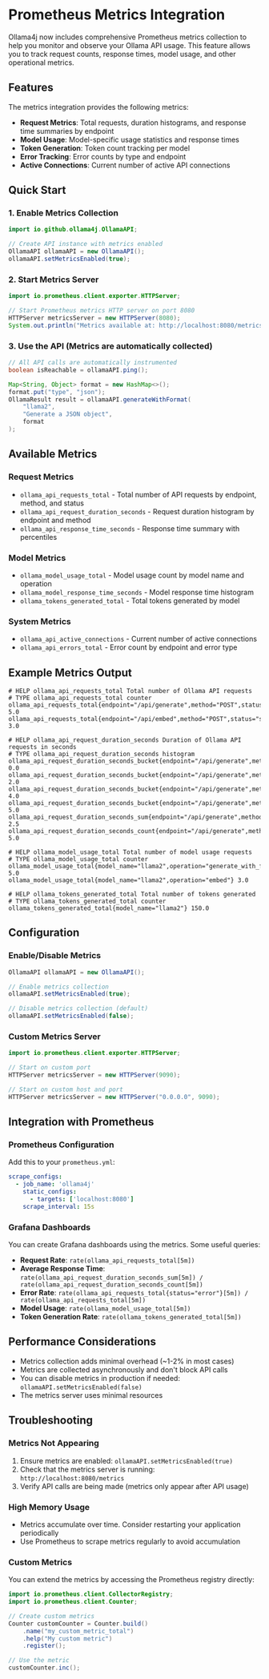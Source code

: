 # Prometheus Metrics Integration

Ollama4j now includes comprehensive Prometheus metrics collection to help you monitor and observe your Ollama API usage. This feature allows you to track request counts, response times, model usage, and other operational metrics.

## Features

The metrics integration provides the following metrics:

- **Request Metrics**: Total requests, duration histograms, and response time summaries by endpoint
- **Model Usage**: Model-specific usage statistics and response times
- **Token Generation**: Token count tracking per model
- **Error Tracking**: Error counts by type and endpoint
- **Active Connections**: Current number of active API connections

## Quick Start

### 1. Enable Metrics Collection

```java
import io.github.ollama4j.OllamaAPI;

// Create API instance with metrics enabled
OllamaAPI ollamaAPI = new OllamaAPI();
ollamaAPI.setMetricsEnabled(true);
```

### 2. Start Metrics Server

```java
import io.prometheus.client.exporter.HTTPServer;

// Start Prometheus metrics HTTP server on port 8080
HTTPServer metricsServer = new HTTPServer(8080);
System.out.println("Metrics available at: http://localhost:8080/metrics");
```

### 3. Use the API (Metrics are automatically collected)

```java
// All API calls are automatically instrumented
boolean isReachable = ollamaAPI.ping();

Map<String, Object> format = new HashMap<>();
format.put("type", "json");
OllamaResult result = ollamaAPI.generateWithFormat(
    "llama2",
    "Generate a JSON object",
    format
);
```

## Available Metrics

### Request Metrics

- `ollama_api_requests_total` - Total number of API requests by endpoint, method, and status
- `ollama_api_request_duration_seconds` - Request duration histogram by endpoint and method
- `ollama_api_response_time_seconds` - Response time summary with percentiles

### Model Metrics

- `ollama_model_usage_total` - Model usage count by model name and operation
- `ollama_model_response_time_seconds` - Model response time histogram
- `ollama_tokens_generated_total` - Total tokens generated by model

### System Metrics

- `ollama_api_active_connections` - Current number of active connections
- `ollama_api_errors_total` - Error count by endpoint and error type

## Example Metrics Output

```
# HELP ollama_api_requests_total Total number of Ollama API requests
# TYPE ollama_api_requests_total counter
ollama_api_requests_total{endpoint="/api/generate",method="POST",status="success"} 5.0
ollama_api_requests_total{endpoint="/api/embed",method="POST",status="success"} 3.0

# HELP ollama_api_request_duration_seconds Duration of Ollama API requests in seconds
# TYPE ollama_api_request_duration_seconds histogram
ollama_api_request_duration_seconds_bucket{endpoint="/api/generate",method="POST",le="0.1"} 0.0
ollama_api_request_duration_seconds_bucket{endpoint="/api/generate",method="POST",le="0.5"} 2.0
ollama_api_request_duration_seconds_bucket{endpoint="/api/generate",method="POST",le="1.0"} 4.0
ollama_api_request_duration_seconds_bucket{endpoint="/api/generate",method="POST",le="+Inf"} 5.0
ollama_api_request_duration_seconds_sum{endpoint="/api/generate",method="POST"} 2.5
ollama_api_request_duration_seconds_count{endpoint="/api/generate",method="POST"} 5.0

# HELP ollama_model_usage_total Total number of model usage requests
# TYPE ollama_model_usage_total counter
ollama_model_usage_total{model_name="llama2",operation="generate_with_format"} 5.0
ollama_model_usage_total{model_name="llama2",operation="embed"} 3.0

# HELP ollama_tokens_generated_total Total number of tokens generated
# TYPE ollama_tokens_generated_total counter
ollama_tokens_generated_total{model_name="llama2"} 150.0
```

## Configuration

### Enable/Disable Metrics

```java
OllamaAPI ollamaAPI = new OllamaAPI();

// Enable metrics collection
ollamaAPI.setMetricsEnabled(true);

// Disable metrics collection (default)
ollamaAPI.setMetricsEnabled(false);
```

### Custom Metrics Server

```java
import io.prometheus.client.exporter.HTTPServer;

// Start on custom port
HTTPServer metricsServer = new HTTPServer(9090);

// Start on custom host and port
HTTPServer metricsServer = new HTTPServer("0.0.0.0", 9090);
```

## Integration with Prometheus

### Prometheus Configuration

Add this to your `prometheus.yml`:

```yaml
scrape_configs:
  - job_name: 'ollama4j'
    static_configs:
      - targets: ['localhost:8080']
    scrape_interval: 15s
```

### Grafana Dashboards

You can create Grafana dashboards using the metrics. Some useful queries:

- **Request Rate**: `rate(ollama_api_requests_total[5m])`
- **Average Response Time**: `rate(ollama_api_request_duration_seconds_sum[5m]) / rate(ollama_api_request_duration_seconds_count[5m])`
- **Error Rate**: `rate(ollama_api_requests_total{status="error"}[5m]) / rate(ollama_api_requests_total[5m])`
- **Model Usage**: `rate(ollama_model_usage_total[5m])`
- **Token Generation Rate**: `rate(ollama_tokens_generated_total[5m])`

## Performance Considerations

- Metrics collection adds minimal overhead (~1-2% in most cases)
- Metrics are collected asynchronously and don't block API calls
- You can disable metrics in production if needed: `ollamaAPI.setMetricsEnabled(false)`
- The metrics server uses minimal resources

## Troubleshooting

### Metrics Not Appearing

1. Ensure metrics are enabled: `ollamaAPI.setMetricsEnabled(true)`
2. Check that the metrics server is running: `http://localhost:8080/metrics`
3. Verify API calls are being made (metrics only appear after API usage)

### High Memory Usage

- Metrics accumulate over time. Consider restarting your application periodically
- Use Prometheus to scrape metrics regularly to avoid accumulation

### Custom Metrics

You can extend the metrics by accessing the Prometheus registry directly:

```java
import io.prometheus.client.CollectorRegistry;
import io.prometheus.client.Counter;

// Create custom metrics
Counter customCounter = Counter.build()
    .name("my_custom_metric_total")
    .help("My custom metric")
    .register();

// Use the metric
customCounter.inc();
```
